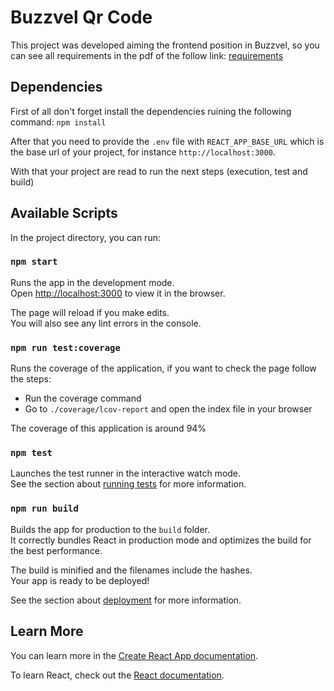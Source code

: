 # Buzzvel Qr Code

This project was developed aiming the frontend position in Buzzvel, so you can see all requirements in the pdf of the follow link:
[requirements](https://github.com/JoseTobias/buzzvel-qrcode/docs/requirements.pdf)

## Dependencies

First of all don't forget install the dependencies ruining the following command:
`npm install`

After that you need to provide the `.env` file with `REACT_APP_BASE_URL` which is the base url of your project, for instance `http://localhost:3000`.

With that your project are read to run the next steps (execution, test and build)

## Available Scripts

In the project directory, you can run:

### `npm start`

Runs the app in the development mode.\
Open [http://localhost:3000](http://localhost:3000) to view it in the browser.

The page will reload if you make edits.\
You will also see any lint errors in the console.

### `npm run test:coverage`

Runs the coverage of the application, if you want to check the page follow the steps:

- Run the coverage command
- Go to `./coverage/lcov-report` and open the index file in your browser

The coverage of this application is around 94%

### `npm test`

Launches the test runner in the interactive watch mode.\
See the section about [running tests](https://facebook.github.io/create-react-app/docs/running-tests) for more information.

### `npm run build`

Builds the app for production to the `build` folder.\
It correctly bundles React in production mode and optimizes the build for the best performance.

The build is minified and the filenames include the hashes.\
Your app is ready to be deployed!

See the section about [deployment](https://facebook.github.io/create-react-app/docs/deployment) for more information.

## Learn More

You can learn more in the [Create React App documentation](https://facebook.github.io/create-react-app/docs/getting-started).

To learn React, check out the [React documentation](https://reactjs.org/).
